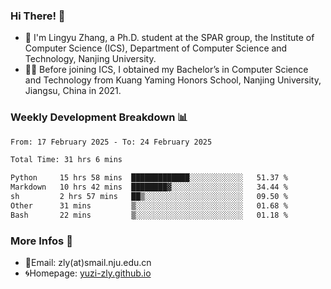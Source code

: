 ### Hi There! 👋 
- 🐳 I'm Lingyu Zhang, a Ph.D. student at the SPAR group, the Institute of Computer Science (ICS), Department of Computer Science and Technology, Nanjing University.
- 🧑‍🎓 Before joining ICS, I obtained my Bachelor’s in Computer Science and Technology from Kuang Yaming Honors School, Nanjing University, Jiangsu, China in 2021.

### Weekly Development Breakdown :bar_chart:

<!--START_SECTION:waka-->

```txt
From: 17 February 2025 - To: 24 February 2025

Total Time: 31 hrs 6 mins

Python     15 hrs 58 mins  █████████████░░░░░░░░░░░░   51.37 %
Markdown   10 hrs 42 mins  ████████▓░░░░░░░░░░░░░░░░   34.44 %
sh         2 hrs 57 mins   ██▒░░░░░░░░░░░░░░░░░░░░░░   09.50 %
Other      31 mins         ▒░░░░░░░░░░░░░░░░░░░░░░░░   01.68 %
Bash       22 mins         ▒░░░░░░░░░░░░░░░░░░░░░░░░   01.18 %
```

<!--END_SECTION:waka-->

<!--
### Github Contributions :octocat:

![](https://raw.githubusercontent.com/yuzi-zly/yuzi-zly/output/github-contribution-grid-snake.svg)              
-->

### More Infos 📖

- 📧Email: zly(at)smail.nju.edu.cn
- 🌀Homepage: [yuzi-zly.github.io](https://yuzi-zly.github.io/)
